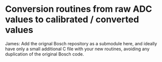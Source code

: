 # Conversion routines from raw ADC values to calibrated / converted values
James: Add the orignal Bosch repository as a submodule here, and ideally have only a small additional C file with your new routines, avoiding any duplication of the original Bosch code.
